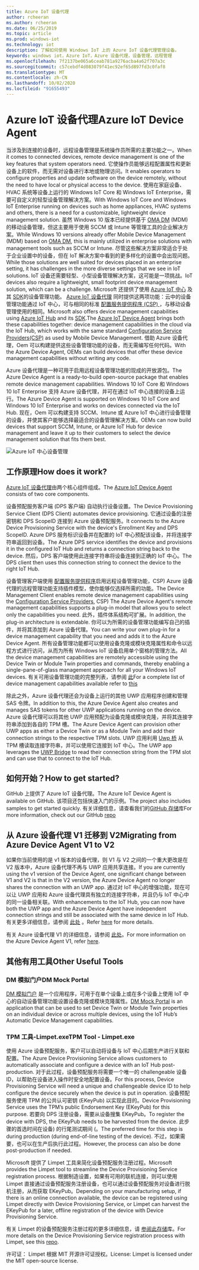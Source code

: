 ```yaml
---
title: Azure IoT 设备代理
author: rcheeran
ms.author: rcheeran
ms.date: 06/25/2019
ms.topic: article
ms.prod: windows-iot
ms.technology: iot
description: 了解如何使用 Windows IoT 上的 Azure IoT 设备代理管理设备。
keywords: windows iot，Azure IoT，Azure 设备代理，设备管理，远程管理
ms.openlocfilehash: 7f2137be065a6ceab781a9276acba4a62f707a3c
ms.sourcegitcommit: c57cebdf4d083079f41ec92ef65d897fd3c0faf8
ms.translationtype: MT
ms.contentlocale: zh-CN
ms.lasthandoff: 10/02/2020
ms.locfileid: "91655493"
---
```

# <a name="azure-iot-device-agent"></a><span data-ttu-id="39a24-104">Azure IoT 设备代理</span><span class="sxs-lookup"><span data-stu-id="39a24-104">Azure IoT Device Agent</span></span>

<span data-ttu-id="39a24-105">当涉及到连接的设备时，远程设备管理是系统操作员所需的主要功能之一。</span><span class="sxs-lookup"><span data-stu-id="39a24-105">When it comes to connected devices, remote device management is one of the key features that system operators need.</span></span> <span data-ttu-id="39a24-106">它使操作员能够远程配置属性和更新设备上的软件，而无需对设备进行本地或物理访问。</span><span class="sxs-lookup"><span data-stu-id="39a24-106">It enables operators to configure properties and update software on the device remotely, without the need to have local or physical access to the device.</span></span> <span data-ttu-id="39a24-107">使用在家庭设备、HVAC 系统等设备上运行的 Windows IoT Core 和 Windows IoT Enterprise，需要可自定义的轻型设备管理解决方案。</span><span class="sxs-lookup"><span data-stu-id="39a24-107">With Windows IoT Core and Windows IoT Enterprise running on devices such as home appliances, HVAC systems and others, there is a need for a customizable, lightweight device management solution.</span></span> <span data-ttu-id="39a24-108">虽然 Windows 10 版本已经提供基于 [OMA DM](https://en.wikipedia.org/wiki/OMA_Device_Management) (MDM) 的移动设备管理，但这主要用于使用 SCCM 或 Intune 等管理工具的企业解决方案。</span><span class="sxs-lookup"><span data-stu-id="39a24-108">While Windows 10 versions already offer Mobile Device Management (MDM) based on [OMA DM](https://en.wikipedia.org/wiki/OMA_Device_Management), this is mainly utilized in enterprise solutions with management tools such as SCCM or Intune.</span></span> <span data-ttu-id="39a24-109">尽管这些解决方案非常适合于处于企业设置中的设备，但在 IoT 解决方案中看到的更多样化的设置中会出现问题。</span><span class="sxs-lookup"><span data-stu-id="39a24-109">While those solutions are well suited for devices placed in an enterprise setting, it has challenges in the more diverse settings that we see in IoT solutions.</span></span> <span data-ttu-id="39a24-110">IoT 设备还需要轻型、小型设备管理解决方案，这可能是一项挑战。</span><span class="sxs-lookup"><span data-stu-id="39a24-110">IoT devices also require a lightweight, small footprint device management solution, which can be a challenge.</span></span> <span data-ttu-id="39a24-111">Microsoft 还提供了使用 [Azure IoT 中心](https://docs.microsoft.com/azure/iot-hub/iot-hub-device-management-overview) 及其 [SDK](https://docs.microsoft.com/azure/iot-hub/iot-hub-devguide-sdks)的设备管理功能。 [Azure IoT 设备代理](https://github.com/ms-iot/azure-client-tools/blob/master/docs/device-agent/device-agent.md) 同时提供这两项功能：云中的设备管理功能通过 IoT 中心，可与相同的标准 [配置服务提供程序 (CSP) ](https://docs.microsoft.com/windows/client-management/mdm/configuration-service-provider-reference) ，与移动设备管理使用的相同。</span><span class="sxs-lookup"><span data-stu-id="39a24-111">Microsoft also offers device management capabilities using [Azure IoT Hub](https://docs.microsoft.com/azure/iot-hub/iot-hub-device-management-overview) and its [SDK](https://docs.microsoft.com/azure/iot-hub/iot-hub-devguide-sdks).The [Azure IoT Device Agent](https://github.com/ms-iot/azure-client-tools/blob/master/docs/device-agent/device-agent.md) brings both these capabilities together: device management capabilities in the cloud via the IoT Hub, which works with the same standard [Configuration Service Providers(CSP)](https://docs.microsoft.com/windows/client-management/mdm/configuration-service-provider-reference) as used by Mobile Device Management.</span></span> <span data-ttu-id="39a24-112">借助 Azure 设备代理，Oem 可以构建提供这些设备管理功能的设备，而无需编写任何代码。</span><span class="sxs-lookup"><span data-stu-id="39a24-112">With the Azure Device Agent, OEMs can build devices that offer these device management capabilities without writing any code.</span></span>

<span data-ttu-id="39a24-113">Azure 设备代理是一种可用于启用远程设备管理功能的现成的开放源包。</span><span class="sxs-lookup"><span data-stu-id="39a24-113">The Azure Device Agent is a ready-to-build open-source package that enables remote device management capabilities.</span></span> <span data-ttu-id="39a24-114">Windows 10 IoT Core 和 Windows 10 IoT Enterprise 支持 Azure 设备代理，并可在通过 IoT 中心连接的设备上运行。</span><span class="sxs-lookup"><span data-stu-id="39a24-114">The Azure Device Agent is supported on Windows 10 IoT Core and Windows 10 IoT Enterprise and works on devices connected via the IoT Hub.</span></span> <span data-ttu-id="39a24-115">现在，Oem 可以构建支持 SCCM、Intune 或 Azure IoT 中心进行设备管理的设备，并使其客户能够选择最适合的设备管理解决方案。</span><span class="sxs-lookup"><span data-stu-id="39a24-115">OEMs can now build devices that support SCCM, Intune, or Azure IoT Hub for device management and leave it up to their customers to select the device management solution that fits them best.</span></span>   

![Azure IoT 中心设备管理](../media/AzureIoTDM/azureDM.png)


## <a name="how-does-it-work"></a><span data-ttu-id="39a24-117">工作原理</span><span class="sxs-lookup"><span data-stu-id="39a24-117">How does it work?</span></span>

<span data-ttu-id="39a24-118">[Azure IoT 设备代理](https://github.com/ms-iot/azure-client-tools/blob/master/docs/device-agent/device-agent.md)由两个核心组件组成。</span><span class="sxs-lookup"><span data-stu-id="39a24-118">The [Azure IoT Device Agent](https://github.com/ms-iot/azure-client-tools/blob/master/docs/device-agent/device-agent.md) consists of two core components.</span></span> 

<span data-ttu-id="39a24-119">设备预配服务客户端 (DPS 客户端) 自动执行设备设置。</span><span class="sxs-lookup"><span data-stu-id="39a24-119">The Device Provisioning Service Client (DPS Client) automates device provisioning.</span></span> <span data-ttu-id="39a24-120">它通过设备的注册密钥和 DPS ScopeID 连接到 Azure 设备预配服务。</span><span class="sxs-lookup"><span data-stu-id="39a24-120">It connects to the Azure Device Provisioning Service with the device's Enrollment Key and DPS ScopeID.</span></span> <span data-ttu-id="39a24-121">Azure DPS 服务标识设备并在配置的 IoT 中心预配该设备，并将连接字符串返回到设备。</span><span class="sxs-lookup"><span data-stu-id="39a24-121">The Azure DPS service identifies the device and provisions it in the configured IoT Hub and returns a connection string back to the device.</span></span> <span data-ttu-id="39a24-122">然后，DPS 客户端使用此连接字符串将设备连接到正确的 IoT 中心。</span><span class="sxs-lookup"><span data-stu-id="39a24-122">The DPS client then uses this connection string to connect the device to the right IoT Hub.</span></span>  

<span data-ttu-id="39a24-123">设备管理客户端使用 [配置服务提供程序](https://msdn.microsoft.com/windows/hardware/commercialize/customize/mdm/configuration-service-provider-reference)启用远程设备管理功能，CSP) Azure 设备代理的远程管理功能支持插件模型，使你能够仅选择所需的功能。</span><span class="sxs-lookup"><span data-stu-id="39a24-123">The Device Management Client enables remote device management capabilities using the [Configuration Service Providers](https://msdn.microsoft.com/windows/hardware/commercialize/customize/mdm/configuration-service-provider-reference), CSP) The Azure Device Agent's remote management capabilities supports a plug-in model that allows you to select only the capabilities you need.</span></span> <span data-ttu-id="39a24-124">此外，插件体系结构可扩展。</span><span class="sxs-lookup"><span data-stu-id="39a24-124">In addition, the plug-in architecture is extendable.</span></span> <span data-ttu-id="39a24-125">你可以为所需的设备管理功能编写自己的插件，并将其添加到 Azure 设备代理。</span><span class="sxs-lookup"><span data-stu-id="39a24-125">You can write your own plug-in for a device management capability that you need and adds it to the Azure Device Agent.</span></span> <span data-ttu-id="39a24-126">所有设备管理功能都可以使用设备克隆或模块克隆属性和命令以远程方式进行访问，从而为所有 Windows IoT 设备启用单个窗格的管理方法。</span><span class="sxs-lookup"><span data-stu-id="39a24-126">All the device management capabilities are remotely accessible using the Device Twin or Module Twin properties and commands, thereby enabling a single-pane-of-glass management approach for all your Windows IoT devices.</span></span> <span data-ttu-id="39a24-127">有关可用设备管理功能的完整列表，请参阅 [此](https://github.com/ms-iot/azure-client-tools/blob/master/docs/device-agent/reference.md)</span><span class="sxs-lookup"><span data-stu-id="39a24-127">For a complete list of device management capabilities available refer to [this](https://github.com/ms-iot/azure-client-tools/blob/master/docs/device-agent/reference.md)</span></span>

<span data-ttu-id="39a24-128">除此之外，Azure 设备代理还会为设备上运行的其他 UWP 应用程序创建和管理 SAS 令牌。</span><span class="sxs-lookup"><span data-stu-id="39a24-128">In addition to this, the Azure Device Agent also creates and manages SAS tokens for other UWP applications running on the device.</span></span> <span data-ttu-id="39a24-129">Azure 设备代理可以将其他 UWP 应用预配为设备克隆或模块克隆，并将其连接字符串添加到各自的 TPM 槽。</span><span class="sxs-lookup"><span data-stu-id="39a24-129">The Azure Device Agent can provision other UWP apps as either a Device Twin or as a Module Twin and add their connection strings to the respective TPM slots.</span></span> <span data-ttu-id="39a24-130">UWP 应用利用 [Uwp 桥](https://github.com/ms-iot/azure-client-tools/blob/master/docs/device-agent/uwp-bridge.md) 从 TPM 槽读取连接字符串，并可以使用它连接到 IoT 中心。</span><span class="sxs-lookup"><span data-stu-id="39a24-130">The UWP app leverages the [UWP Bridge](https://github.com/ms-iot/azure-client-tools/blob/master/docs/device-agent/uwp-bridge.md) to read their connection string from the TPM slot and can use that to connect to the IoT Hub.</span></span>

## <a name="how-to-get-started"></a><span data-ttu-id="39a24-131">如何开始？</span><span class="sxs-lookup"><span data-stu-id="39a24-131">How to get started?</span></span>

<span data-ttu-id="39a24-132">GitHub 上提供了 Azure IoT 设备代理。</span><span class="sxs-lookup"><span data-stu-id="39a24-132">The Azure IoT Device Agent is available on GitHub.</span></span> <span data-ttu-id="39a24-133">该项目还包括快速入门的示例。</span><span class="sxs-lookup"><span data-stu-id="39a24-133">The project also includes samples to get started quickly.</span></span> <span data-ttu-id="39a24-134">有关详细信息，请查看我们的[GitHub 存储](https://github.com/ms-iot/azure-client-tools/blob/master/docs/device-agent/device-agent.md)库</span><span class="sxs-lookup"><span data-stu-id="39a24-134">For more information, check out our GitHub [repo](https://github.com/ms-iot/azure-client-tools/blob/master/docs/device-agent/device-agent.md)</span></span>

## <a name="migrating-from-azure-device-agent-v1-to-v2"></a><span data-ttu-id="39a24-135">从 Azure 设备代理 V1 迁移到 V2</span><span class="sxs-lookup"><span data-stu-id="39a24-135">Migrating from Azure Device Agent V1 to V2</span></span>
<span data-ttu-id="39a24-136">如果你当前使用的是 v1 版本的设备代理，则 V1 与 V2 之间的一个重大更改是在 V2 版本中，Azure 设备代理不再与 UWP 应用共享连接。</span><span class="sxs-lookup"><span data-stu-id="39a24-136">If you are currently using the v1 version of the Device Agent, one significant change between V1 and V2 is that in the V2 version, the Azure Device Agent no longer shares the connection with an UWP app.</span></span> <span data-ttu-id="39a24-137">通过对 IoT 中心的增强功能，现在可以让 UWP 应用和 Azure 设备代理具有独立的连接字符串，并且仍与 IoT 中心中的同一设备相关联。</span><span class="sxs-lookup"><span data-stu-id="39a24-137">With enhancements to the IoT Hub, you can now have both the UWP app and the Azure Device Agent have independent connection strings and still be associated with the same device in IoT Hub.</span></span> <span data-ttu-id="39a24-138">有关更多详细信息，请参阅 [此处](https://github.com/ms-iot/azure-client-tools/blob/master/docs/device-agent/migration-from-old-client.md) 。</span><span class="sxs-lookup"><span data-stu-id="39a24-138">Refer [here](https://github.com/ms-iot/azure-client-tools/blob/master/docs/device-agent/migration-from-old-client.md) for more details.</span></span>

<span data-ttu-id="39a24-139">有关 Azure 设备代理 V1 的详细信息，请参阅 [此处](https://docs.microsoft.com/windows/iot-core/manage-your-device/azureiotdm)。</span><span class="sxs-lookup"><span data-stu-id="39a24-139">For more information on the Azure Device Agent V1, refer [here](https://docs.microsoft.com/windows/iot-core/manage-your-device/azureiotdm).</span></span>

## <a name="other-useful-tools"></a><span data-ttu-id="39a24-140">其他有用工具</span><span class="sxs-lookup"><span data-stu-id="39a24-140">Other Useful Tools</span></span>
### <a name="dm-mock-portal"></a><span data-ttu-id="39a24-141">DM 模拟门户</span><span class="sxs-lookup"><span data-stu-id="39a24-141">DM Mock Portal</span></span>
<span data-ttu-id="39a24-142">[DM 模拟门户](https://github.com/ms-iot/azure-client-tools/blob/master/docs/dm-mock-portal/dm-mock-portal.md) 是一个应用程序，可用于在单个设备上或在多个设备上使用 IoT 中心的自动设备管理功能设置设备克隆或模块克隆属性。</span><span class="sxs-lookup"><span data-stu-id="39a24-142">[DM Mock Portal](https://github.com/ms-iot/azure-client-tools/blob/master/docs/dm-mock-portal/dm-mock-portal.md) is an application that can be used to set Device Twin or Module Twin properties on an individual device or across multiple devices, using the IoT Hub’s Automatic Device Management capabilities.</span></span>

### <a name="tpm-tool---limpetexe"></a><span data-ttu-id="39a24-143">TPM 工具-Limpet.exe</span><span class="sxs-lookup"><span data-stu-id="39a24-143">TPM Tool - Limpet.exe</span></span>
<span data-ttu-id="39a24-144">使用 Azure 设备预配服务，客户可以自动将设备与 IoT 中心后期生产进行关联和配置。</span><span class="sxs-lookup"><span data-stu-id="39a24-144">The Azure Device Provisioning Service allows customers to automatically associate and configure a device with an IoT Hub post-production.</span></span> <span data-ttu-id="39a24-145">对于此过程，设备预配服务将需要一个唯一的 challengeable 设备 ID，以帮助在设备进入操作时安全地配置设备。</span><span class="sxs-lookup"><span data-stu-id="39a24-145">For this process, Device Provisioning Service will need a unique and challengeable device ID to help configure the device securely when the device is put in operation.</span></span> <span data-ttu-id="39a24-146">设备预配服务使用 TPM 的公共认可密钥 (EKeyPub) 以实现此目的。</span><span class="sxs-lookup"><span data-stu-id="39a24-146">Device Provisioning Service uses the TPM’s public Endorsement Key (EKeyPub) for this purpose.</span></span> <span data-ttu-id="39a24-147">若要向 DPS 注册设备，需要从设备搜集 EKeyPub。</span><span class="sxs-lookup"><span data-stu-id="39a24-147">To register the device with DPS, the EKeyPub needs to be harvested from the device.</span></span> <span data-ttu-id="39a24-148">此步骤的首选时间在设备) 的行尾测试期间 (。</span><span class="sxs-lookup"><span data-stu-id="39a24-148">The preferred time for this step is during production (during end-of-line testing of the device).</span></span> <span data-ttu-id="39a24-149">不过，如果需要，也可以在生产后执行此过程。</span><span class="sxs-lookup"><span data-stu-id="39a24-149">However, the process can also be done post-production if needed.</span></span>  

<span data-ttu-id="39a24-150">Microsoft 提供了 Limpet 工具来简化设备预配服务注册过程。</span><span class="sxs-lookup"><span data-stu-id="39a24-150">Microsoft provides the Limpet tool to streamline the Device Provisioning Service registration process.</span></span> <span data-ttu-id="39a24-151">根据制造设置，如果有可用的联机连接，则可以使用 Limpet 直接通过设备预配服务注册设备，也可以通过设备预配服务对设备进行脱机注册，从而获取 EKeyPub。</span><span class="sxs-lookup"><span data-stu-id="39a24-151">Depending on your manufacturing setup, if there is an online connection available, the device can be registered using Limpet directly with Device Provisioning Service, or Limpet can harvest the EKeyPub for a later, offline registration of the device with Device Provisioning Service.</span></span>

<span data-ttu-id="39a24-152">有关 Limpet 的设备预配服务注册过程的更多详细信息，请 [参阅此存储](https://github.com/ms-iot/azure-client-tools/blob/master/docs/limpet/limpet.md)库。</span><span class="sxs-lookup"><span data-stu-id="39a24-152">For more details on the Device Provisioning Service registration process with Limpet, see this [repo](https://github.com/ms-iot/azure-client-tools/blob/master/docs/limpet/limpet.md).</span></span>

<span data-ttu-id="39a24-153">许可证： Limpet 根据 MIT 开源许可证授权。</span><span class="sxs-lookup"><span data-stu-id="39a24-153">License: Limpet is licensed under the MIT open-source license.</span></span>
